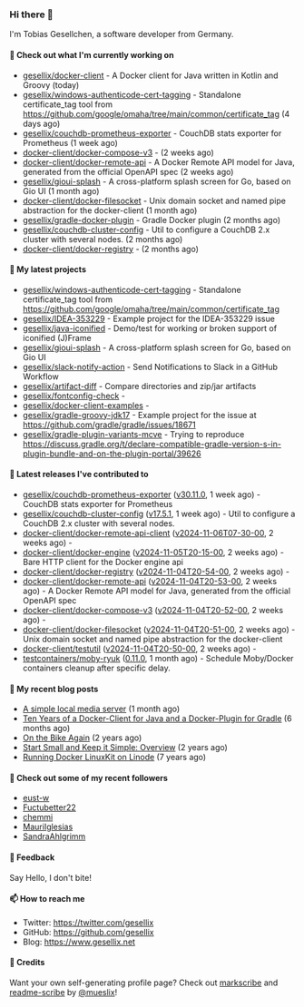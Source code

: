 ### Hi there 👋

I'm Tobias Gesellchen, a software developer from Germany.

#### 👷 Check out what I'm currently working on

- [gesellix/docker-client](https://github.com/gesellix/docker-client) - A Docker client for Java written in Kotlin and Groovy (today)
- [gesellix/windows-authenticode-cert-tagging](https://github.com/gesellix/windows-authenticode-cert-tagging) - Standalone certificate_tag tool from https://github.com/google/omaha/tree/main/common/certificate_tag (4 days ago)
- [gesellix/couchdb-prometheus-exporter](https://github.com/gesellix/couchdb-prometheus-exporter) - CouchDB stats exporter for Prometheus (1 week ago)
- [docker-client/docker-compose-v3](https://github.com/docker-client/docker-compose-v3) -  (2 weeks ago)
- [docker-client/docker-remote-api](https://github.com/docker-client/docker-remote-api) - A Docker Remote API model for Java, generated from the official OpenAPI spec (2 weeks ago)
- [gesellix/gioui-splash](https://github.com/gesellix/gioui-splash) - A cross-platform splash screen for Go, based on Gio UI (1 month ago)
- [docker-client/docker-filesocket](https://github.com/docker-client/docker-filesocket) - Unix domain socket and named pipe abstraction for the docker-client (1 month ago)
- [gesellix/gradle-docker-plugin](https://github.com/gesellix/gradle-docker-plugin) - Gradle Docker plugin (2 months ago)
- [gesellix/couchdb-cluster-config](https://github.com/gesellix/couchdb-cluster-config) - Util to configure a CouchDB 2.x cluster with several nodes. (2 months ago)
- [docker-client/docker-registry](https://github.com/docker-client/docker-registry) -  (2 months ago)

#### 🌱 My latest projects

- [gesellix/windows-authenticode-cert-tagging](https://github.com/gesellix/windows-authenticode-cert-tagging) - Standalone certificate_tag tool from https://github.com/google/omaha/tree/main/common/certificate_tag
- [gesellix/IDEA-353229](https://github.com/gesellix/IDEA-353229) - Example project for the IDEA-353229 issue
- [gesellix/java-iconified](https://github.com/gesellix/java-iconified) - Demo/test for working or broken support of iconified (J)Frame
- [gesellix/gioui-splash](https://github.com/gesellix/gioui-splash) - A cross-platform splash screen for Go, based on Gio UI
- [gesellix/slack-notify-action](https://github.com/gesellix/slack-notify-action) - Send Notifications to Slack in a GitHub Workflow
- [gesellix/artifact-diff](https://github.com/gesellix/artifact-diff) - Compare directories and zip/jar artifacts
- [gesellix/fontconfig-check](https://github.com/gesellix/fontconfig-check) - 
- [gesellix/docker-client-examples](https://github.com/gesellix/docker-client-examples) - 
- [gesellix/gradle-groovy-jdk17](https://github.com/gesellix/gradle-groovy-jdk17) - Example project for the issue at https://github.com/gradle/gradle/issues/18671
- [gesellix/gradle-plugin-variants-mcve](https://github.com/gesellix/gradle-plugin-variants-mcve) - Trying to reproduce https://discuss.gradle.org/t/declare-compatible-gradle-version-s-in-plugin-bundle-and-on-the-plugin-portal/39626

#### 🔭 Latest releases I've contributed to

- [gesellix/couchdb-prometheus-exporter](https://github.com/gesellix/couchdb-prometheus-exporter) ([v30.11.0](https://github.com/gesellix/couchdb-prometheus-exporter/releases/tag/v30.11.0), 1 week ago) - CouchDB stats exporter for Prometheus
- [gesellix/couchdb-cluster-config](https://github.com/gesellix/couchdb-cluster-config) ([v17.5.1](https://github.com/gesellix/couchdb-cluster-config/releases/tag/v17.5.1), 1 week ago) - Util to configure a CouchDB 2.x cluster with several nodes.
- [docker-client/docker-remote-api-client](https://github.com/docker-client/docker-remote-api-client) ([v2024-11-06T07-30-00](https://github.com/docker-client/docker-remote-api-client/releases/tag/v2024-11-06T07-30-00), 2 weeks ago) - 
- [docker-client/docker-engine](https://github.com/docker-client/docker-engine) ([v2024-11-05T20-15-00](https://github.com/docker-client/docker-engine/releases/tag/v2024-11-05T20-15-00), 2 weeks ago) - Bare HTTP client for the Docker engine api
- [docker-client/docker-registry](https://github.com/docker-client/docker-registry) ([v2024-11-04T20-54-00](https://github.com/docker-client/docker-registry/releases/tag/v2024-11-04T20-54-00), 2 weeks ago) - 
- [docker-client/docker-remote-api](https://github.com/docker-client/docker-remote-api) ([v2024-11-04T20-53-00](https://github.com/docker-client/docker-remote-api/releases/tag/v2024-11-04T20-53-00), 2 weeks ago) - A Docker Remote API model for Java, generated from the official OpenAPI spec
- [docker-client/docker-compose-v3](https://github.com/docker-client/docker-compose-v3) ([v2024-11-04T20-52-00](https://github.com/docker-client/docker-compose-v3/releases/tag/v2024-11-04T20-52-00), 2 weeks ago) - 
- [docker-client/docker-filesocket](https://github.com/docker-client/docker-filesocket) ([v2024-11-04T20-51-00](https://github.com/docker-client/docker-filesocket/releases/tag/v2024-11-04T20-51-00), 2 weeks ago) - Unix domain socket and named pipe abstraction for the docker-client
- [docker-client/testutil](https://github.com/docker-client/testutil) ([v2024-11-04T20-50-00](https://github.com/docker-client/testutil/releases/tag/v2024-11-04T20-50-00), 2 weeks ago) - 
- [testcontainers/moby-ryuk](https://github.com/testcontainers/moby-ryuk) ([0.11.0](https://github.com/testcontainers/moby-ryuk/releases/tag/0.11.0), 1 month ago) - Schedule Moby/Docker containers cleanup after specific delay.

#### 📜 My recent blog posts

- [A simple local media server](https://www.gesellix.net/posts/a-simple-local-media-server/) (1 month ago)
- [Ten Years of a Docker-Client for Java and a Docker-Plugin for Gradle](https://www.gesellix.net/posts/ten-years-docker-client-and-gradle-plugin/) (6 months ago)
- [On the Bike Again](https://www.gesellix.net/posts/on-the-bike-again/) (2 years ago)
- [Start Small and Keep it Simple: Overview](https://www.gesellix.net/posts/start-small-keep-it-simple--overview/) (2 years ago)
- [Running Docker LinuxKit on Linode](https://www.gesellix.net/posts/running-docker-linuxkit-on-linode/) (7 years ago)



#### 👯 Check out some of my recent followers

- [eust-w](https://github.com/eust-w)
- [Fuctubetter22](https://github.com/Fuctubetter22)
- [chemmi](https://github.com/chemmi)
- [MauriIglesias](https://github.com/MauriIglesias)
- [SandraAhlgrimm](https://github.com/SandraAhlgrimm)

#### 💬 Feedback

Say Hello, I don't bite!

#### 📫 How to reach me

- Twitter: https://twitter.com/gesellix
- GitHub: https://github.com/gesellix
- Blog: https://www.gesellix.net

#### 🙇 Credits

Want your own self-generating profile page? Check out [markscribe](https://github.com/muesli/markscribe)
and [readme-scribe](https://github.com/muesli/readme-scribe) by [@mueslix](https://twitter.com/mueslix)!
